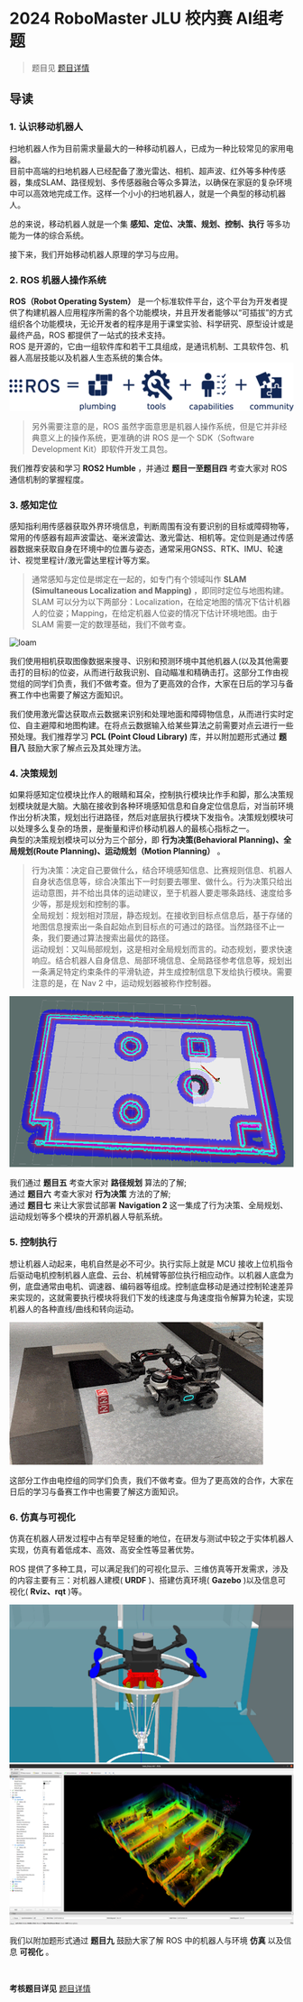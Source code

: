 # 2024 RoboMaster JLU 校内赛 AI组考题

> 题目见 [题目详情](./Problems.md)

## 导读

### 1. 认识移动机器人

扫地机器人作为目前需求量最大的一种移动机器人，已成为一种比较常见的家用电器。    
目前中高端的扫地机器人已经配备了激光雷达、相机、超声波、红外等多种传感器，集成SLAM、路径规划、多传感器融合等众多算法，以确保在家庭的复杂环境中可以高效地完成工作。这样一个小小的扫地机器人，就是一个典型的移动机器人。

总的来说，移动机器人就是一个集 **感知、定位、决策、规划、控制、执行** 等多功能为一体的综合系统。

接下来，我们开始移动机器人原理的学习与应用。

### 2. ROS 机器人操作系统

**ROS（Robot Operating System）** 是一个标准软件平台，这个平台为开发者提供了构建机器人应用程序所需的各个功能模块，并且开发者能够以“可插拔”的方式组织各个功能模块，无论开发者的程序是用于课堂实验、科学研究、原型设计或是最终产品，ROS 都提供了一站式的技术支持。    
ROS 是开源的，它由一组软件库和若干工具组成，是通讯机制、工具软件包、机器人高层技能以及机器人生态系统的集合体。    
![ros-equation](img/ros-equation.png)

> 另外需要注意的是，ROS 虽然字面意思是机器人操作系统，但是它并非经典意义上的操作系统，更准确的讲 ROS 是一个 SDK（Software Development Kit）即软件开发工具包。

我们推荐安装和学习 **ROS2 Humble** ，并通过 **题目一至题目四** 考查大家对 ROS 通信机制的掌握程度。

### 3. 感知定位

感知指利用传感器获取外界环境信息，判断周围有没有要识别的目标或障碍物等，常用的传感器有超声波雷达、毫米波雷达、激光雷达、相机等。定位则是通过传感器数据来获取自身在环境中的位置与姿态，通常采用GNSS、RTK、IMU、轮速计、视觉里程计/激光雷达里程计等方案。

> 通常感知与定位是绑定在一起的，如专门有个领域叫作 **SLAM (Simultaneous Localization and Mapping)** ，即同时定位与地图构建。SLAM 可以分为以下两部分：Localization，在给定地图的情况下估计机器人的位姿；Mapping，在给定机器人位姿的情况下估计环境地图。由于 SLAM 需要一定的数理基础，我们不做考查。

![loam](img/loam.gif)

我们使用相机获取图像数据来搜寻、识别和预测环境中其他机器人(以及其他需要击打的目标)的位姿，从而进行敌我识别、自动瞄准和精确击打。这部分工作由视觉组的同学们负责，我们不做考查。但为了更高效的合作，大家在日后的学习与备赛工作中也需要了解这方面知识。

我们使用激光雷达获取点云数据来识别和处理地面和障碍物信息，从而进行实时定位、自主避障和地图构建。在将点云数据输入给某些算法之前需要对点云进行一些预处理。我们推荐学习 **PCL (Point Cloud Library)** 库，并以附加题形式通过 **题目八** 鼓励大家了解点云及其处理方法。

### 4. 决策规划

如果将感知定位模块比作人的眼睛和耳朵，控制执行模块比作手和脚，那么决策规划模块就是大脑。大脑在接收到各种环境感知信息和自身定位信息后，对当前环境作出分析决策，规划出行进路径，然后对底层执行模块下发指令。决策规划模块可以处理多么复杂的场景，是衡量和评价移动机器人的最核心指标之一。    
典型的决策规划模块可以分为三个部分，即 **行为决策(Behavioral Planning)、全局规划(Route Planning)、运动规划（Motion Planning）** 。

> 行为决策：决定自己要做什么，结合环境感知信息、比赛规则信息、机器人自身状态信息等，综合决策出下一时刻要去哪里、做什么。行为决策只给出运动意图，并不给出具体的运动建议，至于机器人要走哪条路线、速度给多少等，那是规划和控制的事。    
> 全局规划：规划相对顶层，静态规划。在接收到目标点信息后，基于存储的地图信息搜索出一条自起始点到目标点的可通过的路径。当然路径不止一条，我们要通过算法搜索出最优的路径。    
> 运动规划：又叫局部规划，这是相对全局规划而言的。动态规划，要求快速响应。结合机器人自身信息、局部环境信息、全局路径参考信息等，规划出一条满足特定约束条件的平滑轨迹，并生成控制信息下发给执行模块。需要注意的是，在 Nav 2 中，运动规划器被称作控制器。

![nav](img/nav.gif)

我们通过 **题目五** 考查大家对 **路径规划** 算法的了解;    
通过 **题目六** 考查大家对 **行为决策** 方法的了解;    
通过 **题目七** 来让大家尝试部署 **Navigation 2** 这一集成了行为决策、全局规划、运动规划等多个模块的开源机器人导航系统。

### 5. 控制执行

想让机器人动起来，电机自然是必不可少。执行实际上就是 MCU 接收上位机指令后驱动电机控制机器人底盘、云台、机械臂等部位执行相应动作。以机器人底盘为例，底盘通常由电机、调速器、编码器等组成。控制底盘移动是通过控制轮速差异来实现的，这就需要执行模块将我们下发的线速度与角速度指令解算为轮速，实现机器人的各种直线/曲线和转向运动。

![pick-ore](img/pick-ore.gif)

这部分工作由电控组的同学们负责，我们不做考查。但为了更高效的合作，大家在日后的学习与备赛工作中也需要了解这方面知识。

### 6. 仿真与可视化

仿真在机器人研发过程中占有举足轻重的地位，在研发与测试中较之于实体机器人实现，仿真有着低成本、高效、高安全性等显著优势。

ROS 提供了多种工具，可以满足我们的可视化显示、三维仿真等开发需求，涉及的内容主要有三：对机器人建模( **URDF** )、搭建仿真环境( **Gazebo** )以及信息可视化( **Rviz、rqt** )等。

![urdf](img/urdf.gif)
![rviz](img/rviz.png)

我们以附加题形式通过 **题目九** 鼓励大家了解 ROS 中的机器人与环境 **仿真** 以及信息 **可视化** 。

<br>

**考核题目详见** [题目详情](./Problems.md)
